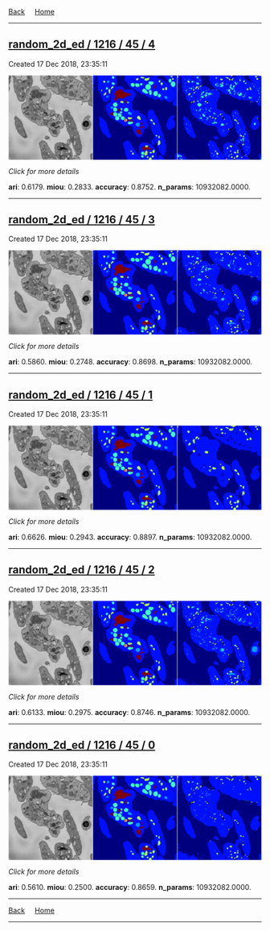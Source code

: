 
[Back](..)&nbsp;&nbsp;&nbsp;&nbsp;&nbsp;[Home](https://leapmanlab.github.io/snapshots)

---

<div class="summary"><a href="4"><h2>random_2d_ed / 1216 / 45 / 4</h2></a><p>Created 17 Dec 2018, 23:35:11
</p><a href="4"><img src="4/media/summary.png" align="center"></a><p>
<i>Click for more details</i>
</p></div>

**ari**: 0.6179. **miou**: 0.2833. **accuracy**: 0.8752. **n_params**: 10932082.0000. 

---

<div class="summary"><a href="3"><h2>random_2d_ed / 1216 / 45 / 3</h2></a><p>Created 17 Dec 2018, 23:35:11
</p><a href="3"><img src="3/media/summary.png" align="center"></a><p>
<i>Click for more details</i>
</p></div>

**ari**: 0.5860. **miou**: 0.2748. **accuracy**: 0.8698. **n_params**: 10932082.0000. 

---

<div class="summary"><a href="1"><h2>random_2d_ed / 1216 / 45 / 1</h2></a><p>Created 17 Dec 2018, 23:35:11
</p><a href="1"><img src="1/media/summary.png" align="center"></a><p>
<i>Click for more details</i>
</p></div>

**ari**: 0.6626. **miou**: 0.2943. **accuracy**: 0.8897. **n_params**: 10932082.0000. 

---

<div class="summary"><a href="2"><h2>random_2d_ed / 1216 / 45 / 2</h2></a><p>Created 17 Dec 2018, 23:35:11
</p><a href="2"><img src="2/media/summary.png" align="center"></a><p>
<i>Click for more details</i>
</p></div>

**ari**: 0.6133. **miou**: 0.2975. **accuracy**: 0.8746. **n_params**: 10932082.0000. 

---

<div class="summary"><a href="0"><h2>random_2d_ed / 1216 / 45 / 0</h2></a><p>Created 17 Dec 2018, 23:35:11
</p><a href="0"><img src="0/media/summary.png" align="center"></a><p>
<i>Click for more details</i>
</p></div>

**ari**: 0.5610. **miou**: 0.2500. **accuracy**: 0.8659. **n_params**: 10932082.0000. 

---

[Back](..)&nbsp;&nbsp;&nbsp;&nbsp;&nbsp;[Home](https://leapmanlab.github.io/snapshots)

---